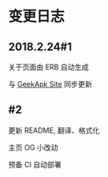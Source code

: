# 变更日志

## 2018.2.24#1

关于页面由 ERB 自动生成

与 [GeekApk Site](geekapk.org) 同步更新

## #2

更新 README, 翻译、格式化

主页 OG 小改动

预备 CI 自动部署
